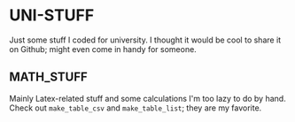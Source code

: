 # UNI-STUFF

Just some stuff I coded for university. I thought it would be cool to share it on Github; might even come in handy for someone.

## MATH_STUFF
Mainly Latex-related stuff and some calculations I'm too lazy to do by hand. Check out `make_table_csv` and `make_table_list`; they are my favorite.